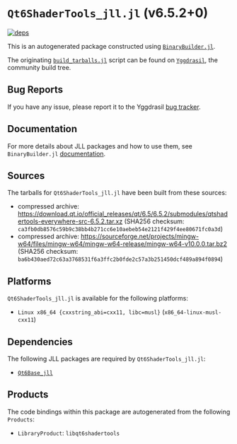 # `Qt6ShaderTools_jll.jl` (v6.5.2+0)

[![deps](https://juliahub.com/docs/Qt6ShaderTools_jll/deps.svg)](https://juliahub.com/ui/Packages/Qt6ShaderTools_jll/O8E7A?page=2)

This is an autogenerated package constructed using [`BinaryBuilder.jl`](https://github.com/JuliaPackaging/BinaryBuilder.jl).

The originating [`build_tarballs.jl`](https://github.com/JuliaPackaging/Yggdrasil/blob/de5b068fb5ada48db03e04f5b28c3da2950dddef/Q/Qt6ShaderTools/build_tarballs.jl) script can be found on [`Yggdrasil`](https://github.com/JuliaPackaging/Yggdrasil/), the community build tree.

## Bug Reports

If you have any issue, please report it to the Yggdrasil [bug tracker](https://github.com/JuliaPackaging/Yggdrasil/issues).

## Documentation

For more details about JLL packages and how to use them, see `BinaryBuilder.jl` [documentation](https://docs.binarybuilder.org/stable/jll/).

## Sources

The tarballs for `Qt6ShaderTools_jll.jl` have been built from these sources:

* compressed archive: https://download.qt.io/official_releases/qt/6.5/6.5.2/submodules/qtshadertools-everywhere-src-6.5.2.tar.xz (SHA256 checksum: `ca3fb0db8576c59b9c38bb4b271cc6e10aebeb54e2121f429f4ee80671fc0a3d`)
* compressed archive: https://sourceforge.net/projects/mingw-w64/files/mingw-w64/mingw-w64-release/mingw-w64-v10.0.0.tar.bz2 (SHA256 checksum: `ba6b430aed72c63a3768531f6a3ffc2b0fde2c57a3b251450dcf489a894f0894`)

## Platforms

`Qt6ShaderTools_jll.jl` is available for the following platforms:

* `Linux x86_64 {cxxstring_abi=cxx11, libc=musl}` (`x86_64-linux-musl-cxx11`)

## Dependencies

The following JLL packages are required by `Qt6ShaderTools_jll.jl`:

* [`Qt6Base_jll`](https://github.com/JuliaBinaryWrappers/Qt6Base_jll.jl)

## Products

The code bindings within this package are autogenerated from the following `Products`:

* `LibraryProduct`: `libqt6shadertools`
